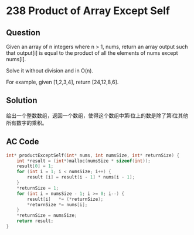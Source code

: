 # 238 Product of Array Except Self

## Question

Given an array of n integers where n > 1, nums, return an array output such that output[i] is equal to the product of all the elements of nums except nums[i].

Solve it without division and in O(n).

For example, given [1,2,3,4], return [24,12,8,6].

## Solution

给出一个整数数组，返回一个数组，使得这个数组中第i位上的数是除了第i位其他所有数字的乘积。

## AC Code 

```c 
int* productExceptSelf(int* nums, int numsSize, int* returnSize) {
    int *result = (int*)malloc(numsSize * sizeof(int));
    result[0] = 1;
    for (int i = 1; i < numsSize; i++) {
        result [i] = result[i - 1] * nums[i - 1];
    }
    *returnSize = 1;
    for (int i = numsSize - 1; i >= 0; i--) {
        result[i]   *= (*returnSize);
        *returnSize *= nums[i];
    }
    *returnSize = numsSize;
    return result;
}
```